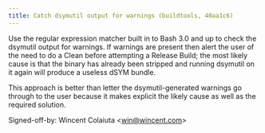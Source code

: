 ```yaml
---
title: Catch dsymutil output for warnings (buildtools, 40aa1c6)
---
```


Use the regular expression matcher built in to Bash 3.0 and up to check the dsymutil output for warnings. If warnings are present then alert the user of the need to do a Clean before attempting a Release Build; the most likely cause is that the binary has already been stripped and running dsymutil on it again will produce a useless dSYM bundle.

This approach is better than letter the dsymutil-generated warnings go through to the user because it makes explicit the likely cause as well as the required solution.

Signed-off-by: Wincent Colaiuta &lt;win@wincent.com&gt;
